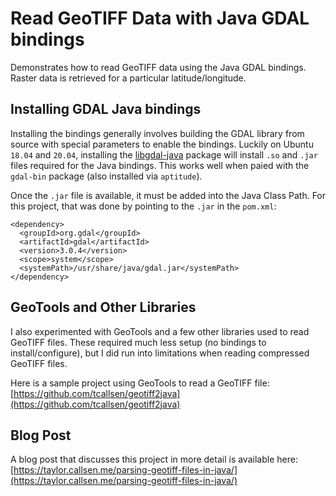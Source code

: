 # Read GeoTIFF Data with Java GDAL bindings

Demonstrates how to read GeoTIFF data using the Java GDAL bindings. Raster data is retrieved for a particular latitude/longitude.

## Installing GDAL Java bindings

Installing the bindings generally involves building the GDAL library from source with special parameters to enable the bindings. Luckily on Ubuntu `18.04` and `20.04`, installing the [libgdal-java](https://packages.ubuntu.com/focal/libgdal-java) package will install `.so` and `.jar` files required for the Java bindings. This works well when paied with the `gdal-bin` package (also installed via `aptitude`).

Once the `.jar` file is available, it must be added into the Java Class Path. For this project, that was done by pointing to the `.jar` in the `pom.xml`:

```
<dependency>
  <groupId>org.gdal</groupId>
  <artifactId>gdal</artifactId>
  <version>3.0.4</version>
  <scope>system</scope>
  <systemPath>/usr/share/java/gdal.jar</systemPath>
</dependency>
```

## GeoTools and Other Libraries

I also experimented with GeoTools and a few other libraries used to read GeoTIFF files. These required much less setup (no bindings to install/configure), but I did run into limitations when reading compressed GeoTIFF files. 

Here is a sample project using GeoTools to read a GeoTIFF file: [https://github.com/tcallsen/geotiff2java](https://github.com/tcallsen/geotiff2java)

## Blog Post

A blog post that discusses this project in more detail is available here: [https://taylor.callsen.me/parsing-geotiff-files-in-java/](https://taylor.callsen.me/parsing-geotiff-files-in-java/)